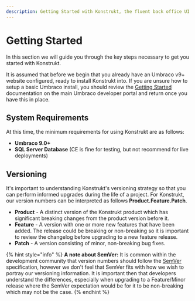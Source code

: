 ```yaml
---
description: Getting Started with Konstrukt, the fluent back office UI builder for Umbraco.
---
```


# Getting Started

In this section we will guide you through the key steps necessary to get you started with Konstrukt.

It is assumed that before we begin that you already have an Umbraco v9+ website configured, ready to install Konstrukt into. If you are unsure how to setup a basic Umbraco install, you should review the [Getting Started](https://our.umbraco.com/documentation/getting-started/) documentation on the main Umbraco developer portal and return once you have this in place.

## System Requirements
At this time, the minimum requirements for using Konstrukt are as follows:
* **Umbraco 9.0+**
* **SQL Server Database** (CE is fine for testing, but not recommend for live deployments)

## Versioning
It's important to understanding Konstrukt's versioning strategy so that you can perform informed upgrades during the life of a project. For Konstrukt, our version numbers can be interpreted as follows **Product.Feature.Patch**.

* **Product** - A distinct version of the Konstrukt product which has significant breaking changes from the product version before it.
* **Feature** - A version with one or more new features that have been added. The release could be breaking or non-breaking so it is important to review the changelog before upgrading to a new feature release.
* **Patch** - A version consisting of minor, non-breaking bug fixes.

{% hint style="info" %}
**A note about SemVer:** It is common within the development community that version numbers should follow the [SemVer](https://semver.org/) specification, however we don't feel that SemVer fits with how we wish to portray our versioning information. It is important then that developers understand the differences, especially when upgrading to a Feature/Minor release where the SemVer expectation would be for it to be non-breaking which may not be the case.
{% endhint %}